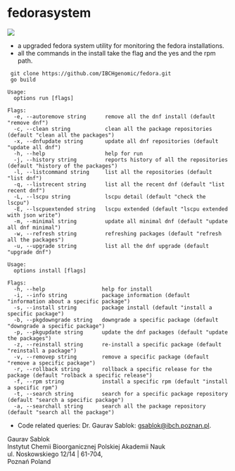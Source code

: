 # fedorasystem

![](https://github.com/IBCHgenomic/eVaiutilities/blob/main/logo.png)

- a upgraded fedora system utility for monitoring the fedora installations.
- all the commands in the install take the flag and the yes and the rpm path.

```
 git clone https://github.com/IBCHgenomic/fedora.git
 go build
```

```
Usage:
  options run [flags]

Flags:
  -e, --autoremove string      remove all the dnf install (default "remove dnf")
  -c, --clean string           clean all the package repositories (default "clean all the packages")
  -x, --dnfupdate string       update all dnf repositories (default "update all dnf")
  -h, --help                   help for run
  -j, --history string         reports history of all the repositories (default "history of the packages")
  -l, --listcommand string     list all the repositories (default "list dnf")
  -q, --listrecent string      list all the recent dnf (default "list recent dnf")
  -L, --lscpu string           lscpu detail (default "check the lscpu")
  -E, --lscpuextended string   lscpu extended (default "lscpu extended with json write")
  -m, --minimal string         update all minimal dnf (default "update all dnf minimal")
  -w, --refresh string         refreshing packages (default "refresh all the packages")
  -u, --upgrade string         list all the dnf upgrade (default "upgrade dnf")

Usage:
  options install [flags]

Flags:
  -h, --help                  help for install
  -i, --info string           package information (default "information about a specific package")
  -s, --install string        package install (default "install a specific package")
  -b, --pkgdowngrade string   downgrade a specific package (default "downgrade a specific package")
  -p, --pkgupdate string      update the dnf packages (default "update the packages")
  -z, --reinstall string      re-install a specific package (default "reinstall a package")
  -v, --removep string        remove a specific package (default "remove a specific package")
  -r, --rollback string       rollback a specific release for the package (default "rolback a specific release")
  -f, --rpm string            install a specific rpm (default "install a specific rpm")
  -t, --search string         search for a specific package repository (default "search a specific package")
  -a, --searchall string      search all the package repository (default "search all the package")
```

- Code related queries: Dr. Gaurav Sablok: gsablok@ibch.poznan.pl.

Gaurav Sablok \
Instytut Chemii Bioorganicznej Polskiej Akademii Nauk \
ul. Noskowskiego 12/14 | 61-704, \
Poznań Poland
